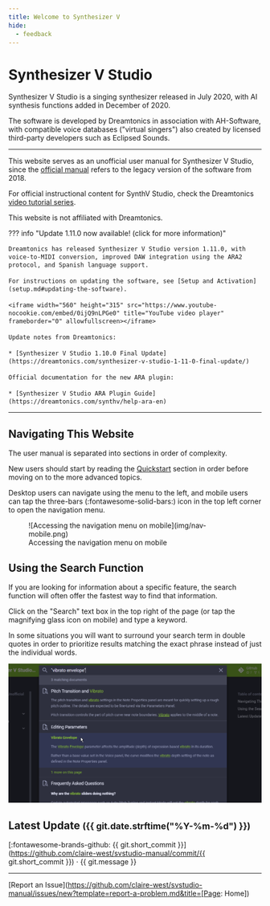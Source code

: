 ```yaml
---
title: Welcome to Synthesizer V
hide:
  - feedback
---
```


# Synthesizer V Studio

<!-- ![Synthesizer V Logo](/img/synthesizer-v.png) -->

Synthesizer V Studio is a singing synthesizer released in July 2020, with AI synthesis functions added in December of 2020.

The software is developed by Dreamtonics in association with AH-Software, with compatible voice databases ("virtual singers") also created by licensed third-party developers such as Eclipsed Sounds.

---

This website serves as an unofficial user manual for Synthesizer V Studio, since the [official manual](https://synthesizerv.com/manual/) refers to the legacy version of the software from 2018.

For official instructional content for SynthV Studio, check the Dreamtonics [video tutorial series](https://www.youtube.com/playlist?list=PLmYtpIFKN5iKaUlB6mRGzFJ0SGRJgRIPz).

This website is not affiliated with Dreamtonics.

??? info "Update 1.11.0 now available! (click for more information)"

    Dreamtonics has released Synthesizer V Studio version 1.11.0, with voice-to-MIDI conversion, improved DAW integration using the ARA2 protocol, and Spanish language support.

    For instructions on updating the software, see [Setup and Activation](setup.md#updating-the-software).

    <iframe width="560" height="315" src="https://www.youtube-nocookie.com/embed/0ijQ9nLPGe0" title="YouTube video player" frameborder="0" allowfullscreen></iframe>

    Update notes from Dreamtonics:

    * [Synthesizer V Studio 1.10.0 Final Update](https://dreamtonics.com/synthesizer-v-studio-1-11-0-final-update/)

    Official documentation for the new ARA plugin:

    * [Synthesizer V Studio ARA Plugin Guide](https://dreamtonics.com/synthv/help-ara-en)


---

## Navigating This Website

The user manual is separated into sections in order of complexity.

New users should start by reading the [Quickstart](workspace/layout.md) section in order before moving on to the more advanced topics.

Desktop users can navigate using the menu to the left, and mobile users can tap the three-bars (:fontawesome-solid-bars:) icon in the top left corner to open the navigation menu.

<figure markdown>
  ![Accessing the navigation menu on mobile](img/nav-mobile.png)
  <figcaption>Accessing the navigation menu on mobile</figcaption>
</figure>

## Using the Search Function

If you are looking for information about a specific feature, the search function will often offer the fastest way to find that information.

Click on the "Search" text box in the top right of the page (or tap the magnifying glass icon on mobile) and type a keyword.

In some situations you will want to surround your search term in double quotes in order to prioritize results matching the exact phrase instead of just the individual words.

![Using the Search Function](img/nav-search.png)

## Latest Update <small>(<span class="git-revision-date-localized-plugin git-revision-date-localized-plugin-timeago"><span class="timeago" datetime="{{ git.date.isoformat() }}" locale="en"></span></span><span class="git-revision-date-localized-plugin git-revision-date-localized-plugin-iso_date">{{ git.date.strftime("%Y-%m-%d") }}</span>)</small>

[:fontawesome-brands-github: {{ git.short_commit }}](https://github.com/claire-west/svstudio-manual/commit/{{ git.short_commit }})</small> · {{ git.message }}

---

[Report an Issue](https://github.com/claire-west/svstudio-manual/issues/new?template=report-a-problem.md&title=[Page: Home])